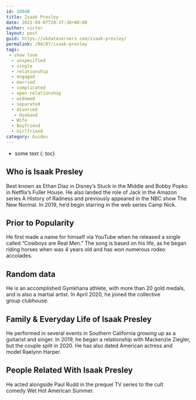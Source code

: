 ```yaml
---
id: 18048
title: Isaak Presley
date: 2021-04-07T20:37:30+00:00
author: victor
layout: post
guid: https://ukdataservers.com/isaak-presley/
permalink: /04/07/isaak-presley
tags:
 - show love
  - unspecified
  - single
  - relationship
  - engaged
  - married
  - complicated
  - open relationship
  - widowed
  - separated
  - divorced
   - Husband
  - Wife
  - Boyfriend
  - Girlfriend
category: Guides
---
```


* some text
{: toc}


## Who is Isaak Presley



Best known as Ethan Diaz in Disney&#8217;s Stuck in the Middle and Bobby Popko in Netflix&#8217;s Fuller House. He also landed the role of Jack in the Amazon series A History of Radness and previously appeared in the NBC show The New Normal. In 2019, he&#8217;d begin starring in the web series Camp Nick.

                
                
                
## Prior to Popularity



He first made a name for himself via YouTube when he released a single called &#8220;Cowboys are Real Men.&#8221; The song is based on his life, as he began riding horses when was 4 years old and has won numerous rodeo accolades. 

                
                
                
## Random data



He is an accomplished Gymkhana athlete, with more than 20 gold medals, and is also a martial artist. In April 2020, he joined the collective group clubhouse.

                
                
                
## Family & Everyday Life of Isaak Presley



He performed in several events in Southern California growing up as a guitarist and singer. In 2019, he began a relationship with Mackenzie Ziegler, but the couple split in 2020. He has also dated American actress and model Raelynn Harper.

                
                
                
## People Related With Isaak Presley



He acted alongside Paul Rudd in the prequel TV series to the cult comedy Wet Hot American Summer.  

                
              
            
          
          
          